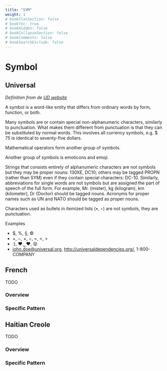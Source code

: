 ```yaml
---
title: "SYM"
weight: 1
# bookFlatSection: false
# bookToc: true
# bookHidden: false
# bookCollapseSection: false
# bookComments: false
# bookSearchExclude: false
---
```


#  Symbol  

##  Universal  

*Definition from de [UD website](https://universaldependencies.org/u/pos/SYM.html)*

A symbol is a word-like entity that differs from ordinary words by form, function, or both.

Many symbols are or contain special non-alphanumeric characters, similarly to punctuation. What makes them different from punctuation is that they can be substituted by normal words. This involves all currency symbols, e.g. $ 75 is identical to seventy-five dollars.

Mathematical operators form another group of symbols.

Another group of symbols is emoticons and emoji.

Strings that consists entirely of alphanumeric characters are not symbols but they may be proper nouns: 130XE, DC10; others may be tagged PROPN (rather than SYM) even if they contain special characters: DC-10. Similarly, abbreviations for single words are not symbols but are assigned the part of speech of the full form. For example, Mr. (mister), kg (kilogram), km (kilometer), Dr (Doctor) should be tagged nouns. Acronyms for proper names such as UN and NATO should be tagged as proper nouns.

Characters used as bullets in itemized lists (•, ‣) are not symbols, they are punctuation.

Examples
- $, %, §, ©
- +, −, ×, ÷, =, <, >
- :), ♥‿♥, 😝
- john.doe@universal.org, http://universaldependencies.org/, 1-800-COMPANY


## French

TODO
### Overview

### Specific Pattern




## Haitian Creole

TODO
### Overview

### Specific Pattern


